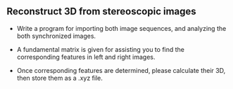 ## Reconstruct 3D from stereoscopic images 

- Write a program for importing both image sequences, and analyzing the both synchronized images. 

- A fundamental matrix is given for assisting you to find the corresponding features in left and right images. 

- Once corresponding features are determined, please calculate their 3D, then store them as a .xyz file.
